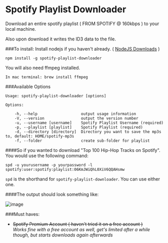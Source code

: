# Spotify Playlist Downloader

Download an entire spotify playlist ( FROM SPOTIFY @ 160kbps ) to your local machine.

Also upon download it writes the ID3 data to the file.

###To install:
Install nodejs if you haven't already. ( [NodeJS Downloads](http://nodejs.org/download/) )

	npm install -g spotify-playlist-downloader

You will also need ffmpeg installed.

	In mac terminal: brew install ffmpeg


###Available Options

	
	Usage: spotify-playlist-downloader [options]
	
	Options:

	    -h, --help                   output usage information
	    -V, --version                output the version number
	    -u, --username [username]    Spotify Playlist Username (required)
	    -p, --playlist [playlist]    Spotify Playlist (required)
	    -d, --directory [directory]  Directory you want to save the mp3s to, default: HOME/spotify-mp3s
	    -f, --folder                 create sub-folder for playlist
	


####So if you wanted to download "Top 100 Hip-Hop Tracks on Spotify". You would use the following command:

	spd -u yourusername -p yourpassword -l spotify:user:spotify:playlist:06KmJWiQhL0XiV6QQAHsmw

`spd` is the shorthand for `spotify-playlist-downloader`. You can use either one.

####The output should look something like:

![image](spotify-downloader.png)



###Must haves:

- ~~Spotify Premium Account ( haven't tried it on a free account )~~  
_Works fine with a free account as well, get's limited after a while though, but starts downloads again afterwards_ 
